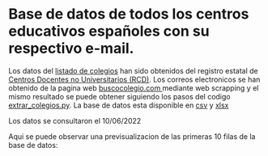 # Base de datos de todos los centros educativos  españoles con su respectivo e-mail.

Los datos del [listado de colegios](Listado.xls) han sido obtenidos del registro estatal de [Centros Docentes no Universitarios (RCD)](https://www.educacion.gob.es/centros/home.do).
Los correos electronicos se han obtenido de la pagina web [buscocolegio.com ](https://www.buscocolegio.com/) mediante web scrapping y el mismo resultado se puede obtener siguiendo los pasos del codigo [extrar_colegios.py](extraer_colegios.py). La base de datos esta disponible en [csv](listado_emails.csv) y [xlsx](listado_emails.xlsx)

Los datos se consultaron el 10/06/2022

Aqui se puede observar una previsualizacion de las primeras 10 filas de la base de datos:
